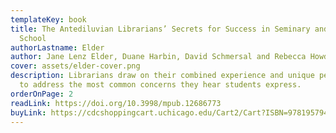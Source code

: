 ```yaml
---
templateKey: book
title: The Antediluvian Librarians’ Secrets for Success in Seminary and Theology
  School
authorLastname: Elder
author: Jane Lenz Elder, Duane Harbin, David Schmersal and Rebecca Howdeshell
cover: assets/elder-cover.png
description: Librarians draw on their combined experience and unique perspective
  to address the most common concerns they hear students express.
orderOnPage: 2
readLink: https://doi.org/10.3998/mpub.12686773
buyLink: https://cdcshoppingcart.uchicago.edu/Cart2/Cart?ISBN=9781957946016&PRESS=mpub
---
```

